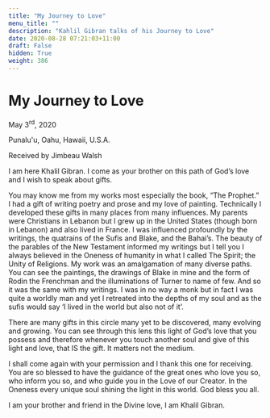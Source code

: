 ```yaml
---
title: "My Journey to Love"
menu_title: ""
description: "Kahlil Gibran talks of his Journey to Love"
date: 2020-08-28 07:21:03+11:00
draft: False
hidden: True
weight: 386
---
```

# My Journey to Love

May 3<sup>rd</sup>, 2020

Punalu'u, Oahu, Hawaii, U.S.A.

Received by Jimbeau Walsh



I am here Khalil Gibran. I come as your brother on this path of God’s love and I wish to speak about gifts. 

You may know me from my works most especially the book, “The Prophet.” I had a gift of writing poetry and prose and my love of painting. Technically I developed these gifts in many places from many influences. My parents were Christians in Lebanon but I grew up in the United States (though born in Lebanon) and also lived in France. I was influenced profoundly by the writings, the quatrains of the Sufis and Blake, and the Bahai’s. The beauty of the parables of the New Testament informed my writings but I tell you I always believed in the Oneness of humanity in what I called The Spirit; the Unity of Religions. My work was an amalgamation of many diverse paths. You can see the paintings, the drawings of Blake in mine and the form of Rodin the Frenchman and the illuminations of Turner to name of few. And so it was the same with my writings. I was in no way a monk but in fact I was quite a worldly man and yet I retreated into the depths of my soul and as the sufis would say ‘I lived in the world but also not of it’. 

There are many gifts in this circle many yet to be discovered, many evolving and growing. You can see through this lens this light of God’s love that you possess and therefore whenever you touch another soul and give of this light and love, that IS the gift. It matters not the medium. 

I shall come again with your permission and I thank this one for receiving. You are so blessed to have the guidance of the great ones who love you so, who inform you so, and who guide you in the Love of our Creator. In the Oneness every unique soul shining the light in this world. God bless you all.

I am your brother and friend in the Divine love, I am Khalil Gibran.
